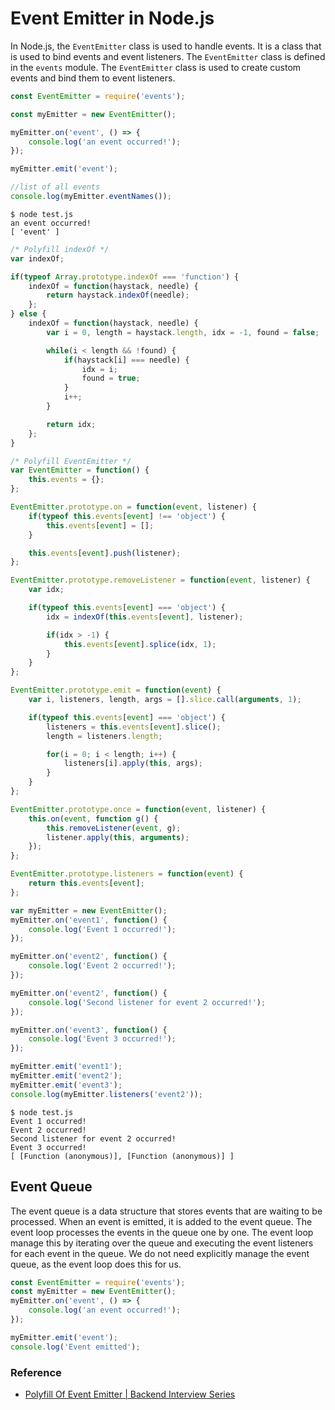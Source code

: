 # Event Emitter in Node.js

In Node.js, the `EventEmitter` class is used to handle events. It is a class that is used to bind events and event
listeners. The `EventEmitter` class is defined in the `events` module. The `EventEmitter` class is used to create custom 
events and bind them to event listeners.

```js
const EventEmitter = require('events');

const myEmitter = new EventEmitter();

myEmitter.on('event', () => {
    console.log('an event occurred!');
});

myEmitter.emit('event');

//list of all events
console.log(myEmitter.eventNames());
```

```shell
$ node test.js
an event occurred!
[ 'event' ]
```


```js
/* Polyfill indexOf */
var indexOf;

if(typeof Array.prototype.indexOf === 'function') {
    indexOf = function(haystack, needle) {
        return haystack.indexOf(needle);
    };
} else {
    indexOf = function(haystack, needle) {
        var i = 0, length = haystack.length, idx = -1, found = false;

        while(i < length && !found) {
            if(haystack[i] === needle) {
                idx = i;
                found = true;
            }
            i++;
        }

        return idx;
    };
}

/* Polyfill EventEmitter */
var EventEmitter = function() {
    this.events = {};
};

EventEmitter.prototype.on = function(event, listener) {
    if(typeof this.events[event] !== 'object') {
        this.events[event] = [];
    }

    this.events[event].push(listener);
};

EventEmitter.prototype.removeListener = function(event, listener) {
    var idx;

    if(typeof this.events[event] === 'object') {
        idx = indexOf(this.events[event], listener);

        if(idx > -1) {
            this.events[event].splice(idx, 1);
        }
    }
};

EventEmitter.prototype.emit = function(event) {
    var i, listeners, length, args = [].slice.call(arguments, 1);

    if(typeof this.events[event] === 'object') {
        listeners = this.events[event].slice();
        length = listeners.length;

        for(i = 0; i < length; i++) {
            listeners[i].apply(this, args);
        }
    }
};

EventEmitter.prototype.once = function(event, listener) {
    this.on(event, function g() {
        this.removeListener(event, g);
        listener.apply(this, arguments);
    });
};

EventEmitter.prototype.listeners = function(event) {
    return this.events[event];
};

var myEmitter = new EventEmitter();
myEmitter.on('event1', function() {
    console.log('Event 1 occurred!');
});

myEmitter.on('event2', function() {
    console.log('Event 2 occurred!');
});

myEmitter.on('event2', function() {
    console.log('Second listener for event 2 occurred!');
});

myEmitter.on('event3', function() {
    console.log('Event 3 occurred!');
});

myEmitter.emit('event1');
myEmitter.emit('event2');
myEmitter.emit('event3');
console.log(myEmitter.listeners('event2'));
```

```shell
$ node test.js
Event 1 occurred!
Event 2 occurred!
Second listener for event 2 occurred!
Event 3 occurred!
[ [Function (anonymous)], [Function (anonymous)] ]
```

## Event Queue
The event queue is a data structure that stores events that are waiting to be processed. When an event is emitted, it is 
added to the event queue. The event loop processes the events in the queue one by one. The event loop manage this by 
iterating over the queue and executing the event listeners for each event in the queue. We do not need explicitly 
manage the event queue, as the event loop does this for us.

```js
const EventEmitter = require('events');
const myEmitter = new EventEmitter();
myEmitter.on('event', () => {
    console.log('an event occurred!');
});

myEmitter.emit('event');
console.log('Event emitted');
```



### Reference
* [ Polyfill Of Event Emitter | Backend Interview Series ](https://www.youtube.com/watch?v=xpCeM5ygQxQ)